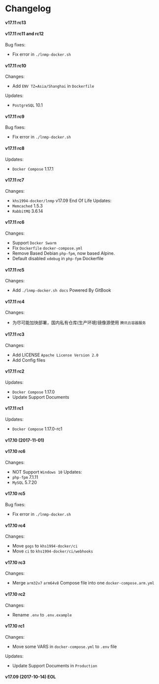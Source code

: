 Changelog
==============

#### v17.11 rc13

#### v17.11 rc11 and rc12

Bug fixes:
* Fix error in `./lnmp-docker.sh`

#### v17.11 rc10

Changes:
* Add `ENV TZ=Asia/Shanghai` in `Dockerfile`

Updates:
* `PostgreSQL` 10.1

#### v17.11 rc9

Bug fixes:
* Fix error in `./lnmp-docker.sh`

#### v17.11 rc8

Updates:
* `Docker Compose` 1.17.1

#### v17.11 rc7

Changes:
* `khs1994-docker/lnmp` v17.09 End Of Life
Updates:
* `Memcached` 1.5.3
* `RabbitMQ` 3.6.14

#### v17.11 rc6

Changes:
* Support `Docker Swarm`
* Fix `Dockerfile` `docker-compose.yml`
* Remove Based Debian `php-fpm`, now based Alpine.
* Default disabled `xdebug` in `php-fpm` Dockerfile

#### v17.11 rc5

Changes:
* Add `./lnmp-docker.sh docs` Powered By GitBook

#### v17.11 rc4

Changes:
* 为尽可能加快部署，国内私有仓库(生产环境)镜像源使用 `腾讯云容器服务`

#### v17.11 rc3

Changes:
* Add LICENSE `Apache License Version 2.0`
* Add Config files

#### v17.11 rc2

Updates:
* `Docker Compose` 1.17.0
* Update Support Documents

#### v17.11 rc1

Updates:
* `Docker Compose` 1.17.0-rc1

#### v17.10 (2017-11-01)

#### v17.10 rc6

Changes:
* NOT Support `Windows 10`
Updates:
* `php-fpm` 7.1.11
* `MySQL` 5.7.20

#### v17.10 rc5

Bug fixes:
* Fix error in `./lnmp-docker.sh`

#### v17.10 rc4

Changes:
* Move `gogs` to `khs1994-docker/ci`
* Move `ci` to `khs1994-docker/ci/webhooks`

#### v17.10 rc3

Changes:
* Merge `arm32v7` `arm64v8` Compose file into one `docker-compose.arm.yml`

#### v17.10 rc2

Changes:
* Rename `.env` to `.env.example`

#### v17.10 rc1

Changes:
* Move some VARS in `docker-compose.yml` to `.env` file

Updates:
* Update Support Documents in `Production`

#### v17.09 (2017-10-14) EOL
